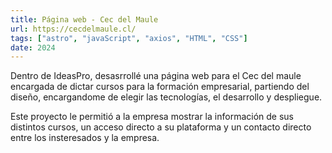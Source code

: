 ```yaml
---
title: Página web - Cec del Maule
url: https://cecdelmaule.cl/
tags: ["astro", "javaScript", "axios", "HTML", "CSS"]
date: 2024
---
```


Dentro de IdeasPro, desasrrollé una página web para el Cec del maule encargada de dictar cursos para la formación empresarial, partiendo del diseño, encargandome de elegir las tecnologías, el desarrollo y despliegue.

Este proyecto le permitió a la empresa mostrar la información de sus distintos cursos, un acceso directo a su plataforma y un contacto directo entre los insteresados y la empresa.
